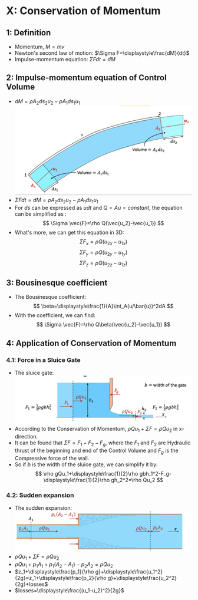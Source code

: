 # X: Conservation of Momentum
## 1: Definition
* Momentum, $M=mv$
* Newton's second law of motion: $\Sigma F=\displaystyle\frac{dM}{dt}$
* Impulse-momentum equation: $\Sigma Fdt=dM$
## 2: Impulse-momentum equation of Control Volume
* $dM=\rho A_2ds_2u_2-\rho A_1ds_1u_1$ ![](2022-02-09-09-09-46.png)
* $\Sigma Fdt=dM=\rho A_2ds_2u_2-\rho A_1ds_1u_1$
* For $ds$ can be expressed as $udt$ and $Q=Au=constant$, the equation can be simplified as :
$$
\Sigma \vec{F}=\rho Q(\vec{u_2}-\vec{u_1})
$$
* What's more, we can get this equation in 3D:
$$
\Sigma F_x=\rho Q(u_{2x}-u_{1x})
$$
$$
\Sigma F_y=\rho Q(u_{2y}-u_{1y})
$$
$$
\Sigma F_z=\rho Q(u_{2z}-u_{1z})
$$
## 3: Bousinesque coefficient
* The Bousinesque coefficient:
$$
\beta=\displaystyle\frac{1}{A}\int_A(u/\bar{u})^2dA
$$
* With the coefficient, we can find: 
$$
\Sigma \vec{F}=\rho Q\beta(\vec{u_2}-\vec{u_1})
$$
## 4: Application of Conservation of Momentum
### 4.1: Force in a Sluice Gate
* The sluice gate: 
 ![](2022-02-09-10-22-50.png)
* According to the Conservation of Momentum, $\rho Qu_1+\Sigma F=\rho Qu_2$ in x-direction.
* It can be found that $\Sigma F=F_1-F_2-F_g$, where the $F_1$ and $F_2$ are Hydraulic thrust of the beginning and end of the Control Volume and $F_g$ is the Compressive force of the wall.
* So if $b$ is the width of the sluice gate, we can simplify it by:
$$
\rho gQu_1+\displaystyle\frac{1}{2}\rho gbh_1^2-F_g-\displaystyle\frac{1}{2}\rho gh_2^2=\rho Qu_2
$$
### 4.2: Sudden expansion
* The sudden expansion:
![](2022-02-09-10-49-22.png)
* $\rho Qu_1+\Sigma F=\rho Qu_2$
* $\rho Qu_1+p_1A_1+p_1(A_2-A_1)-p_2A_2=\rho Qu_2$
* $z_1+\displaystyle\frac{p_1}{\rho g}+\displaystyle\frac{u_1^2}{2g}=z_1+\displaystyle\frac{p_2}{\rho g}+\displaystyle\frac{u_2^2}{2g}+losses$
* $losses=\displaystyle\frac{(u_1-u_2)^2}{2g}$